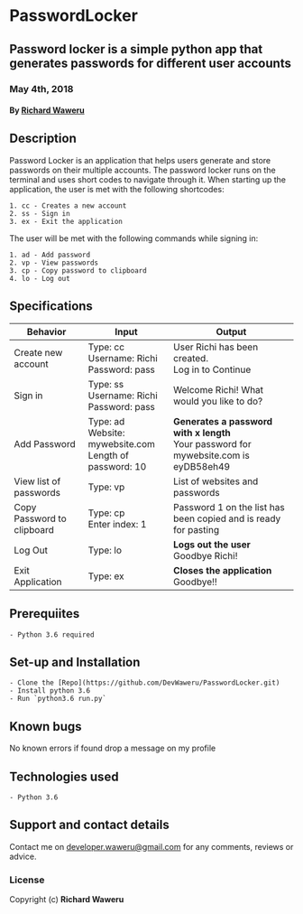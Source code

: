 # PasswordLocker
## Password locker is a simple python app that generates passwords for different user accounts
### May 4th, 2018
#### By **[Richard Waweru](https://github.com/devwaweru)**

## Description
Password Locker is an application that helps users generate and store passwords on their multiple accounts.
The password locker runs on the terminal and uses short codes to navigate through it.
When starting up the application, the user is met with the following shortcodes:

    1. cc - Creates a new account
    2. ss - Sign in
    3. ex - Exit the application

The user will be met with the following commands while signing in:

    1. ad - Add password
    2. vp - View passwords
    3. cp - Copy password to clipboard
    4. lo - Log out

## Specifications
| Behavior                  | Input                     | Output                    | 
| ------------------------- | ------------------------- | ------------------------- |
| Create new account | Type: cc <br>Username: Richi <br>Password: pass | User Richi has been created.<br>Log in to Continue |
| Sign in | Type: ss <br>Username: Richi<br>Password: pass | Welcome Richi! What would you like to do? |
| Add Password | Type: ad <br>Website: mywebsite.com <br>Length of password: 10 | **Generates a password with x length**<br>Your password for mywebsite.com is eyDB58eh49 |
| View list of passwords | Type: vp | List of websites and passwords |
| Copy Password to clipboard | Type: cp <br>Enter index: 1 | Password 1 on the list has been copied and is ready for pasting |
| Log Out | Type: lo | **Logs out the user** <br>Goodbye Richi! |
| Exit Application | Type: ex | **Closes the application** <br>Goodbye!! |

## Prerequiites
    - Python 3.6 required

## Set-up and Installation
    - Clone the [Repo](https://github.com/DevWaweru/PasswordLocker.git)
    - Install python 3.6
    - Run `python3.6 run.py`

## Known bugs
No known errors if found drop a message on my profile

## Technologies used
    - Python 3.6

## Support and contact details
Contact me on developer.waweru@gmail.com for any comments, reviews or advice.

### License
Copyright (c) **Richard Waweru**
